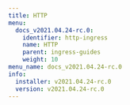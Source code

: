 ```yaml
---
title: HTTP
menu:
  docs_v2021.04.24-rc.0:
    identifier: http-ingress
    name: HTTP
    parent: ingress-guides
    weight: 10
menu_name: docs_v2021.04.24-rc.0
info:
  installer: v2021.04.24-rc.0
  version: v2021.04.24-rc.0
---
```


